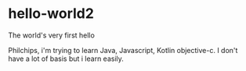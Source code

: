 # hello-world2
The world's very first hello

Philchips, i'm trying to learn Java, Javascript, Kotlin objective-c. I don't have a lot of basis but i learn easily.
